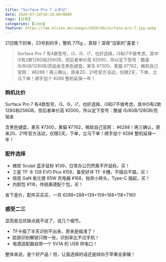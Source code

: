 ```yaml
---
title: "Surface Pro 7 上手记"
date: 2020-07-24T16:18:00+0800
tags: [日常]
categories: [Code]
feature: https://lmm.elizen.me/images/2020/06/surface-pro-7.jpg-webp
---
```


21日晚下的单，23号到的手，整机 775g ，真轻！深得“当家的”喜爱！

>Surface Pro 7 有4款型号，i3、i5、i7，也好选择，i3和i7不做考虑，其中i5有2款128G和256GB，但后者单价高 ¥2000，所以定下型号：酷睿 i5/8GB/128GB/亮铂金含黑色键盘，某东 ¥7300，某猫 ¥7762，微软自己官网： ¥6288！再三确认，原来20、21号官方活动，仅限2天，下单，立马下单！顺手加个 ¥288 整机延保一年！

### 购机比价

Surface Pro 7 有4款型号，i3、i5、i7，也好选择，i3和i7不做考虑，其中i5有2款128G和256GB，但后者单价高 ¥2000，所以定下型号：酷睿 i5/8GB/128GB/亮铂金

含黑色键盘，某东 ¥7300，某猫 ¥7762，微软自己官网： ¥6288！再三确认，原来20、21号官方活动，仅限2天，下单，立马下单！顺手加个 ¥288 整机延保一年！

<!--more-->

### 配件选择

- 微软 Sculpt 蓝牙鼠标 ¥139，日常办公仍然离不开鼠标，买！
- 三星 TF 卡 128 EVO Plus ¥159，备受好评 TF 卡槽，不插白不插，买！
- 倍思 GaN 氮化镓 65W 充电器 ¥168，抛弃小砖头，Type-C 插起，买！
- 内胆包 ¥118，传统美德配个包，买！

省下差价，配件买买买，一共 6288+288+139+159+168+118=7160

### 感受二三

显而易见优缺点就不说了，说几个细节。

- TF卡插了半天识别不出来，原来是插浅了！
- 脸部识别解锁只限一张，识别率比不过手机！
- 电源适配器自带一个 5V1A 的 USB 供电口！

整体来说，是个好产品！但，让我选择的话还是倾向于苹果全家桶！